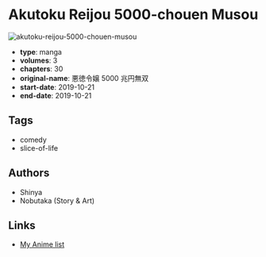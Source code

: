 # Akutoku Reijou 5000-chouen Musou

![akutoku-reijou-5000-chouen-musou](https://cdn.myanimelist.net/images/manga/3/234860.jpg)

-   **type**: manga
-   **volumes**: 3
-   **chapters**: 30
-   **original-name**: 悪徳令嬢 5000 兆円無双
-   **start-date**: 2019-10-21
-   **end-date**: 2019-10-21

## Tags

-   comedy
-   slice-of-life

## Authors

-   Shinya
-   Nobutaka (Story & Art)

## Links

-   [My Anime list](https://myanimelist.net/manga/126838/Akutoku_Reijou_5000-chouen_Musou)
